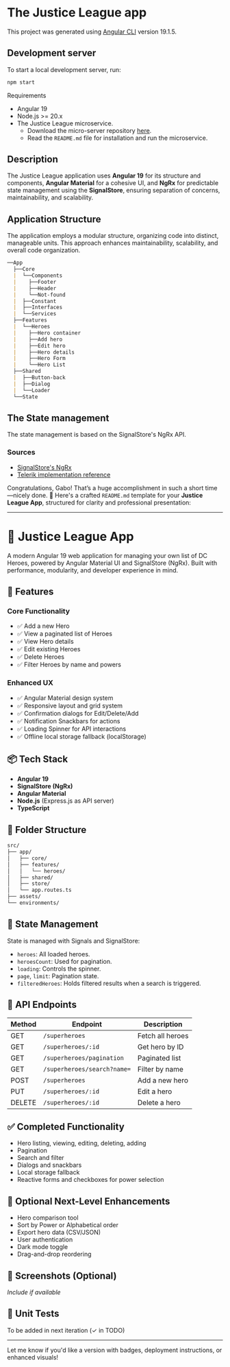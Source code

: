 # The Justice League app

This project was generated using [Angular CLI](https://github.com/angular/angular-cli) version 19.1.5.

## Development server

To start a local development server, run:

```bash
npm start
```

Requirements

- Angular 19
- Node.js >= 20.x
- The Justice League microservice.
  - Download the micro-server repository [here](https://github.com/Batega21/justice-league-microservice).
  - Read the `README.md` file for installation and run the microservice.

## Description

The Justice League application uses **Angular 19** for its structure and components, **Angular Material** for a cohesive UI, and **NgRx** for predictable state management using the **SignalStore**, ensuring separation of concerns, maintainability, and scalability.

## Application Structure

The application employs a modular structure, organizing code into distinct, manageable units. This approach enhances maintainability, scalability, and overall code organization.

```md
──App
  ├──Core
  |  └──Components
  |    ├──Footer
  |    ├──Header
  |    └──Not-found
  |  ├──Constant
  |  ├──Interfaces
  |  └──Services
  ├──Features
  |  └──Heroes
  |    ├──Hero container
  |    ├──Add hero
  |    ├──Edit hero
  |    ├──Hero details
  |    ├──Hero Form
  |    └──Hero List
  ├──Shared
  |  ├──Button-back
  |  ├──Dialog
  |  └──Loader
  └──State
```

## The State management

The state management is based on the SignalStore's NgRx API.

### Sources

- [SignalStore's NgRx](https://ngrx.io/guide/signals/signal-store)
- [Telerik implementation reference](https://www.telerik.com/blogs/state-management-angular-applications-using-ngrx-signals-store)

Congratulations, Gabo! That’s a huge accomplishment in such a short time—nicely done. 🎉 Here's a crafted `README.md` template for your **Justice League App**, structured for clarity and professional presentation:

---

# 🦸 Justice League App

A modern Angular 19 web application for managing your own list of DC Heroes, powered by Angular Material UI and SignalStore (NgRx). Built with performance, modularity, and developer experience in mind.

## 🚀 Features

### Core Functionality

* ✅ Add a new Hero
* ✅ View a paginated list of Heroes
* ✅ View Hero details
* ✅ Edit existing Heroes
* ✅ Delete Heroes
* ✅ Filter Heroes by name and powers

### Enhanced UX

* ✅ Angular Material design system
* ✅ Responsive layout and grid system
* ✅ Confirmation dialogs for Edit/Delete/Add
* ✅ Notification Snackbars for actions
* ✅ Loading Spinner for API interactions
* ✅ Offline local storage fallback (localStorage)

## 📦 Tech Stack

* **Angular 19**
* **SignalStore (NgRx)**
* **Angular Material**
* **Node.js** (Express.js as API server)
* **TypeScript**

## 📂 Folder Structure

```bash
src/
├── app/
│   ├── core/
│   ├── features/
│   │   └── heroes/
│   ├── shared/
│   ├── store/
│   └── app.routes.ts
├── assets/
└── environments/
```

## 🧠 State Management

State is managed with Signals and SignalStore:

* `heroes`: All loaded heroes.
* `heroesCount`: Used for pagination.
* `loading`: Controls the spinner.
* `page`, `limit`: Pagination state.
* `filteredHeroes`: Holds filtered results when a search is triggered.

## 🔄 API Endpoints

| Method | Endpoint                    | Description      |
| ------ | --------------------------- | ---------------- |
| GET    | `/superheroes`              | Fetch all heroes |
| GET    | `/superheroes/:id`          | Get hero by ID   |
| GET    | `/superheroes/pagination`   | Paginated list   |
| GET    | `/superheroes/search?name=` | Filter by name   |
| POST   | `/superheroes`              | Add a new hero   |
| PUT    | `/superheroes/:id`          | Edit a hero      |
| DELETE | `/superheroes/:id`          | Delete a hero    |

## ✅ Completed Functionality

* Hero listing, viewing, editing, deleting, adding
* Pagination
* Search and filter
* Dialogs and snackbars
* Local storage fallback
* Reactive forms and checkboxes for power selection

## 📌 Optional Next-Level Enhancements

* Hero comparison tool
* Sort by Power or Alphabetical order
* Export hero data (CSV/JSON)
* User authentication
* Dark mode toggle
* Drag-and-drop reordering

## 📸 Screenshots (Optional)

*Include if available*

## 🧪 Unit Tests

To be added in next iteration (✓ in TODO)

---

Let me know if you'd like a version with badges, deployment instructions, or enhanced visuals!
